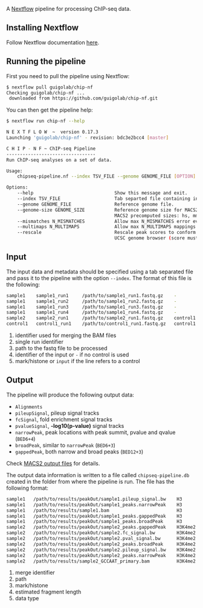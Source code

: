 A [Nextflow](http://www.nextflow.io/) pipeline for processing ChIP-seq data.

## Installing Nextflow

Follow Nextflow documentation [here](http://www.nextflow.io/docs/latest/getstarted.html#get-started).

## Running the pipeline

First you need to pull the pipeline using Nextflow:

```bash
$ nextflow pull guigolab/chip-nf
Checking guigolab/chip-nf ...
 downloaded from https://github.com/guigolab/chip-nf.git
```

You can then get the pipeline help:

```bash
$ nextflow run chip-nf --help

N E X T F L O W  ~  version 0.17.3
Launching 'guigolab/chip-nf' - revision: bdc3e2bcc4 [master]

C H I P - N F ~ ChIP-seq Pipeline
---------------------------------
Run ChIP-seq analyses on a set of data.

Usage: 
    chipseq-pipeline.nf --index TSV_FILE --genome GENOME_FILE [OPTION]...

Options:
    --help                              Show this message and exit.
    --index TSV_FILE                    Tab separted file containing information about the data.
    --genome GENOME_FILE                Reference genome file.
    --genome-size GENOME_SIZE           Reference genome size for MACS2 callpeaks. Must be one of
                                        MACS2 precomputed sizes: hs, mm, dm, ce. (Default: hs)
    --mismatches N_MISMATCHES           Allow max N_MISMATCHES error events for a read (Default: 2).
    --multimaps N_MULTIMAPS             Allow max N_MULTIMAPS mappings for a read (Default: 10).
    --rescale                           Rescale peak scores to conform to the format supported by the 
                                        UCSC genome browser (score must be <1000) (Default: false).
```


## Input

The input data and metadata should be specified using a tab separated file and pass it to the pipeline with the option `--index`. The format of this file is the following:

```bash
sample1    sample1_run1     /path/to/sample1_run1.fastq.gz    -           H3
sample1    sample1_run2     /path/to/sample1_run2.fastq.gz    -           H3
sample1    sample1_run3     /path/to/sample1_run3.fastq.gz    -           H3
sample1    sample1_run4     /path/to/sample1_run4.fastq.gz    -           H3
sample2    sample2_run1     /path/to/sample2_run1.fastq.gz    control1    H3K4me2
control1   control1_run1    /path/to/control1_run1.fastq.gz   control1    input
```

1. identifier used for merging the BAM files
2. single run identifier
3. path to the fastq file to be processed
4. identifier of the input or `-` if no control is used
5. mark/histone or `input` if the line refers to a control


## Output

The pipeline will produce the following output data:

- `Alignments`
- `pileupSignal`, pileup signal tracks
- `fcSignal`,  fold enrichment signal tracks
- `pvalueSignal`, **-log10(p-value)** signal tracks
- `narrowPeak`, peak locations with peak summit, pvalue and qvalue (`BED6+4`)
- `broadPeak`, similar to `narrowPeak` (`BED6+3`)
- `gappedPeak`, both narrow and broad peaks (`BED12+3`)

Check [MACS2 output files](https://github.com/taoliu/MACS#output-files) for details.

The output data information is written to a file called `chipseq-pipeline.db` created in the folder from where the pipeline is run. The file has the following format:

```bash
sample1   /path/to/results/peakOut/sample1.pileup_signal.bw    H3         255     pileupSignal
sample1   /path/to/results/peakOut/sample1_peaks.narrowPeak    H3         255     narrowPeak
sample1   /path/to/results/sample1.bam                         H3         255     Alignments
sample1   /path/to/results/peakOut/sample1_peaks.gappedPeak    H3         255     gappedPeak
sample1   /path/to/results/peakOut/sample1_peaks.broadPeak     H3         255     broadPeak
sample2   /path/to/results/peakOut/sample2_peaks.gappedPeak    H3K4me2    200     gappedPeak
sample2   /path/to/results/peakOut/sample2.fc_signal.bw        H3K4me2    200     fcSignal
sample2   /path/to/results/peakOut/sample2.pval_signal.bw      H3K4me2    200     pvalueSignal
sample2   /path/to/results/peakOut/sample2_peaks.broadPeak     H3K4me2    200     broadPeak
sample2   /path/to/results/peakOut/sample2.pileup_signal.bw    H3K4me2    200     pileupSignal
sample2   /path/to/results/peakOut/sample2_peaks.narrowPeak    H3K4me2    200     narrowPeak
sample2   /path/to/results/sample2_GCCAAT_primary.bam          H3K4me2    200     Alignments
```

1. merge identifier
2. path
3. mark/histone
4. estimated fragment length
5. data type

